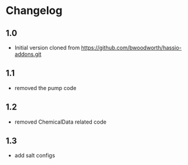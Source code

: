 # Changelog

## 1.0
- Initial version cloned from https://github.com/bwoodworth/hassio-addons.git

## 1.1
- removed the pump code

## 1.2
- removed ChemicalData related code

## 1.3
- add salt configs

